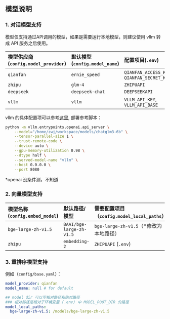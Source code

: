 ## 模型说明

### 1. 对话模型支持

模型仅支持通过API调用的模型，如果是需要运行本地模型，则建议使用 vllm 转成 API 服务之后使用。

|模型供应商(`config.model_provider`)|默认模型(`config.model_name`)|配置项目(`.env`)|
|:-|:-|:-|
|`qianfan`|`ernie_speed`|`QIANFAN_ACCESS_KEY`, `QIANFAN_SECRET_KEY`|
|`zhipu`|`glm-4`|`ZHIPUAPI`|
|`deepseek`|`deepseek-chat`|`DEEPSEEKAPI`|
|`vllm`|`vllm`|`VLLM_API_KEY`, `VLLM_API_BASE`|

vllm 的具体配置项可以参考[这里](https://docs.vllm.ai/en/latest/serving/openai_compatible_server.html#named-arguments), 部署参考脚本：

```bash
python -m vllm.entrypoints.openai.api_server \
	--model="/home/zwj/workspace/models/chatglm3-6b" \
	--tensor-parallel-size 1 \
	--trust-remote-code \
	--device auto \
	--gpu-memory-utilization 0.98 \
	--dtype half \
	--served-model-name "vllm" \
	--host 0.0.0.0 \
	--port 8080
```

*openai 没条件测，不知道

### 2. 向量模型支持


|模型名称(`config.embed_model`)|默认路径/模型|需要配置项目（`config.model_local_paths`）|
|:-|:-|:-|
|`bge-large-zh-v1.5`|`BAAI/bge-large-zh-v1.5`|`bge-large-zh-v1.5`（*修改为本地路径）|
|`zhipu`|`embedding-2`|`ZHIPUAPI` (`.env`)|

### 3. 重排序模型支持


例如（`config/base.yaml`）：

```yaml
model_provider: qianfan
model_name: null # for default

## model dir 可以写相对路径和绝对路径
### 相对路径是相对于环境变量 (.env) 中 MODEL_ROOT_DIR 的路径
model_local_paths:
  bge-large-zh-v1.5: /models/bge-large-zh-v1.5
```
